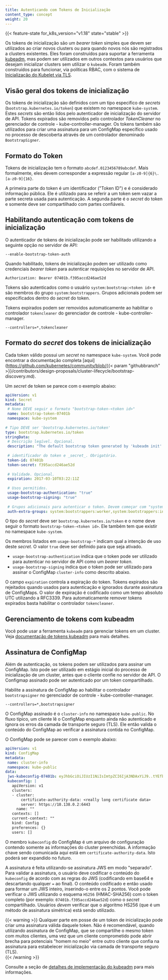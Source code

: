 ```yaml
---
title: Autenticando com Tokens de Inicialização
content_type: concept
weight: 20
---
```

 
<!-- overview -->
 
{{< feature-state for_k8s_version="v1.18" state="stable" >}}
 
Os tokens de inicialização são um _bearer token_ simples que devem ser utilizados
ao criar novos clusters ou para quando novos nós são registrados a clusters existentes. Eles foram construídos
para suportar a ferramenta [kubeadm](/docs/reference/setup-tools/kubeadm/), mas podem ser utilizados em outros contextos para usuários que desejam inicializar clusters sem utilizar o `kubeadm`.
Foram também construídos para funcionar, via políticas RBAC, com o sistema de [Inicialização do Kubelet via TLS](/docs/reference/command-line-tools-reference/kubelet-tls-bootstrapping/).
 
<!-- body -->
## Visão geral dos tokens de inicialização
 
Os tokens de inicialização são definidos com um tipo especifico de _secrets_ (`bootstrap.kubernetes.io/token`) que existem no namespace `kube-system`. Estes _secrets_ são então lidos pelo autenticador de inicialização do servidor de API.
Tokens expirados são removidos pelo controlador _TokenCleaner_ no gerenciador de controle - kube-controller-manager.
Os tokens também são utilizados para criar uma assinatura para um ConfigMap específico usado no processo de descoberta através de um controlador denominado `BootstrapSigner`.
 
## Formato do Token
 
Tokens de inicialização tem o formato `abcdef.0123456789abcdef`. Mais formalmente, eles devem corresponder a expressão regular `[a-z0-9]{6}\.[a-z0-9]{16}`.
 
A primeira parte do token é um identificador ("Token ID") e é considerado informação pública.
Ele é utilizado para se referir a um token sem vazar a parte secreta usada para autenticação.
A segunda parte é o _secret_ do token e somente deve ser compartilhado com partes confiáveis.
 
## Habilitando autenticação com tokens de inicialização
 
O autenticador de tokens de inicialização pode ser habilitado utilizando a seguinte opção no servidor de API:
 
```
--enable-bootstrap-token-auth
```
 
Quando habilitado, tokens de inicialização podem ser utilizado como credenciais _bearer token_
para autenticar requisições no servidor de API.
 
```http
Authorization: Bearer 07401b.f395accd246ae52d
```
 
Tokens são autenticados como o usuário `system:bootstrap:<token id>` e são membros
do grupo `system:bootstrappers`. Grupos adicionais podem ser
especificados dentro do _secret_ do token.
 
Tokens expirados podem ser removidos automaticamente ao habilitar o controlador `tokencleaner`
do gerenciador de controle - kube-controller-manager.
 
```
--controllers=*,tokencleaner
```
 
## Formato do _secret_ dos tokens de inicialização
 
Cada token válido possui um _secret_ no namespace `kube-system`. Você pode
encontrar a documentação completa [aqui](https://github.com/kubernetes/community/blob/{{< param "githubbranch" >}}/contributors/design-proposals/cluster-lifecycle/bootstrap-discovery.md).
 
Um _secret_ de token se parece com o exemplo abaixo:
 
```yaml
apiVersion: v1
kind: Secret
metadata:
 # Nome DEVE seguir o formato "bootstrap-token-<token id>"
 name: bootstrap-token-07401b
 namespace: kube-system
 
# Tipo DEVE ser 'bootstrap.kubernetes.io/token'
type: bootstrap.kubernetes.io/token
stringData:
 # Descrição legível. Opcional.
 description: "The default bootstrap token generated by 'kubeadm init'."
 
 # identificador do token e _secret_. Obrigatório.
 token-id: 07401b
 token-secret: f395accd246ae52d
 
 # Validade. Opcional.
 expiration: 2017-03-10T03:22:11Z
 
 # Usos permitidos.
 usage-bootstrap-authentication: "true"
 usage-bootstrap-signing: "true"
 
 # Grupos adicionais para autenticar o token. Devem começar com "system:bootstrappers:"
 auth-extra-groups: system:bootstrappers:worker,system:bootstrappers:ingress
```
 
O tipo do _secret_ deve ser `bootstrap.kubernetes.io/token` e o nome deve seguir o formato `bootstrap-token-<token id>`. Ele também tem que existir no namespace `kube-system`.
 
Os membros listados em `usage-bootstrap-*` indicam qual a intenção de uso deste _secret_. O valor `true` deve ser definido para que seja ativado.
 
* `usage-bootstrap-authentication` indica que o token pode ser utilizado para autenticar no servidor de API como um _bearer token_.
* `usage-bootstrap-signing` indica que o token pode ser utilizado para assinar o ConfigMap `cluster-info` como descrito abaixo.
 
O campo `expiration` controla a expiração do token. Tokens expirados são
rejeitados quando usados para autenticação e ignorados durante assinatura de ConfigMaps.
O valor de expiração é codificado como um tempo absoluto UTC utilizando a RFC3339. Para automaticamente
remover tokens expirados basta habilitar o controlador `tokencleaner`.
 
## Gerenciamento de tokens com kubeadm
 
Você pode usar a ferramenta `kubeadm` para gerenciar tokens em um cluster. Veja [documentação de tokens kubeadm](/docs/reference/setup-tools/kubeadm/kubeadm-token/) para mais detalhes.
 
## Assinatura de ConfigMap
 
Além de autenticação, os tokens podem ser utilizados para assinar um ConfigMap. Isto pode
ser utilizado em estágio inicial do processo de inicialização de um cluster, antes que o cliente confie
no servidor de API. O Configmap assinado pode ser autenticado por um token compartilhado.
 
Habilite a assinatura de ConfigMap ao habilitar o controlador `bootstrapsigner` no gerenciador de controle - kube-controller-manager.
 
```
--controllers=*,bootstrapsigner
```
O ConfigMap assinado é o `cluster-info` no namespace `kube-public`.
No fluxo típico, um cliente lê o ConfigMap enquanto ainda não autenticado
e ignora os erros da camada de transporte seguro (TLS).
Ele então valida o conteúdo do ConfigMap ao verificar a assinatura contida no ConfigMap.
 
O ConfigMap pode se parecer com o exemplo abaixo:
 
```yaml
apiVersion: v1
kind: ConfigMap
metadata:
 name: cluster-info
 namespace: kube-public
data:
 jws-kubeconfig-07401b: eyJhbGciOiJIUzI1NiIsImtpZCI6IjA3NDAxYiJ9..tYEfbo6zDNo40MQE07aZcQX2m3EB2rO3NuXtxVMYm9U
 kubeconfig: |
   apiVersion: v1
   clusters:
   - cluster:
       certificate-authority-data: <really long certificate data>
       server: https://10.138.0.2:6443
     name: ""
   contexts: []
   current-context: ""
   kind: Config
   preferences: {}
   users: []
```
 
O membro `kubeconfig` do ConfigMap é um arquivo de configuração contendo somente
as informações do cluster preenchidas. A informação chave sendo comunicada aqui
está em `certificate-authority-data`. Isto poderá ser expandido no futuro.
 
A assinatura é feita utilizando-se assinatura JWS em modo "separado". Para validar
a assinatura, o usuário deve codificar o conteúdo do `kubeconfig` de acordo com as regras do JWS
(codificando em base64 e descartando qualquer `=` ao final). O conteúdo codificado
e então usado para formar um JWS inteiro, inserindo-o entre os 2 pontos. Você pode
verificar o JWS utilizando o esquema `HS256` (HMAC-SHA256) com o token completo
(por exemplo: `07401b.f395accd246ae52d`) como o _secret_ compartilhado. Usuários _devem_
verificar que o algoritmo HS256 (que é um método de assinatura simétrica) está sendo utilizado.
 
 
{{< warning >}}
Qualquer parte em posse de um token de inicialização pode criar uma assinatura válida
daquele token. Não é recomendável, quando utilizando assinatura de ConfigMap, que se compartilhe
o mesmo token com muitos clientes, uma vez que um cliente comprometido pode abrir brecha para potenciais
"homem no meio" entre outro cliente que confia na assinatura para estabelecer inicialização via camada de transporte seguro (TLS).   
{{< /warning >}}
 
Consulte a seção de [detalhes de implementação do kubeadm](/docs/reference/setup-tools/kubeadm/implementation-details/) para mais informações.